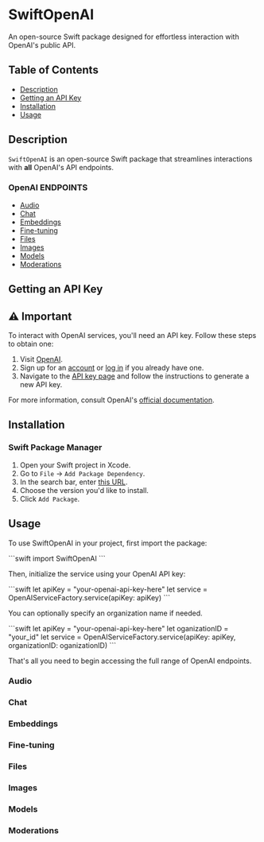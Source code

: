 # SwiftOpenAI

An open-source Swift package designed for effortless interaction with OpenAI's public API. 

## Table of Contents
- [Description](#description)
- [Getting an API Key](#getting-an-api-key)
- [Installation](#installation)
- [Usage](#usage)

## Description

`SwiftOpenAI` is an open-source Swift package that streamlines interactions with **all** OpenAI's API endpoints.

### OpenAI ENDPOINTS

- [Audio](#audio)
- [Chat](#chat)
- [Embeddings](#embeddings)
- [Fine-tuning](#fine-tuning)
- [Files](#files)
- [Images](#images)
- [Models](#models)
- [Moderations](#moderations)

## Getting an API Key

## ⚠️ **Important**

To interact with OpenAI services, you'll need an API key. Follow these steps to obtain one:

1. Visit [OpenAI](https://www.openai.com/).
2. Sign up for an [account](https://platform.openai.com/signup) or [log in](https://platform.openai.com/login) if you already have one.
3. Navigate to the [API key page](https://platform.openai.com/account/api-keys) and follow the instructions to generate a new API key.

For more information, consult OpenAI's [official documentation](https://platform.openai.com/docs/).

## Installation

### Swift Package Manager

1. Open your Swift project in Xcode.
2. Go to `File` ->  `Add Package Dependency`.
3. In the search bar, enter [this URL](https://github.com/jamesrochabrun/SwiftOpenAI).
4. Choose the version you'd like to install.
5. Click `Add Package`.

## Usage

To use SwiftOpenAI in your project, first import the package:

\```swift
import SwiftOpenAI
\```

Then, initialize the service using your OpenAI API key:

\```swift
let apiKey = "your-openai-api-key-here"
let service = OpenAIServiceFactory.service(apiKey: apiKey)
\```

You can optionally specify an organization name if needed.

\```swift
let apiKey = "your-openai-api-key-here"
let oganizationID = "your_id"
let service = OpenAIServiceFactory.service(apiKey: apiKey, organizationID: oganizationID)
\```

That's all you need to begin accessing the full range of OpenAI endpoints.

### Audio
### Chat
### Embeddings
### Fine-tuning
### Files
### Images
### Models
### Moderations


